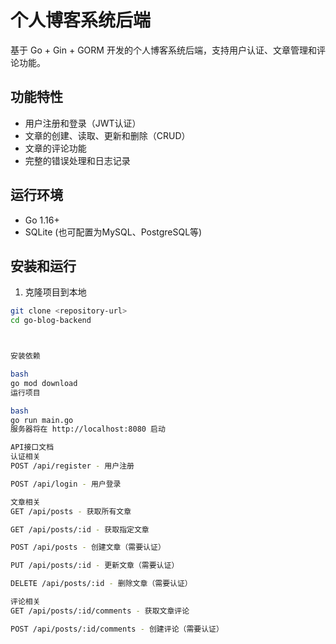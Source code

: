 # 个人博客系统后端

基于 Go + Gin + GORM 开发的个人博客系统后端，支持用户认证、文章管理和评论功能。

## 功能特性

- 用户注册和登录（JWT认证）
- 文章的创建、读取、更新和删除（CRUD）
- 文章的评论功能
- 完整的错误处理和日志记录

## 运行环境

- Go 1.16+
- SQLite (也可配置为MySQL、PostgreSQL等)

## 安装和运行

1. 克隆项目到本地
```bash
git clone <repository-url>
cd go-blog-backend



安装依赖

bash
go mod download
运行项目

bash
go run main.go
服务器将在 http://localhost:8080 启动

API接口文档
认证相关
POST /api/register - 用户注册

POST /api/login - 用户登录

文章相关
GET /api/posts - 获取所有文章

GET /api/posts/:id - 获取指定文章

POST /api/posts - 创建文章（需要认证）

PUT /api/posts/:id - 更新文章（需要认证）

DELETE /api/posts/:id - 删除文章（需要认证）

评论相关
GET /api/posts/:id/comments - 获取文章评论

POST /api/posts/:id/comments - 创建评论（需要认证）